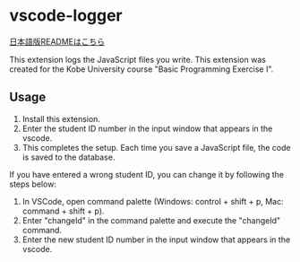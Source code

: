 # vscode-logger

[日本語版READMEはこちら](https://github.com/HirokiOka/vscode-logger/tree/main/js-logger/README-ja.md)

This extension logs the JavaScript files you write.
This extension was created for the Kobe University course "Basic Programming Exercise I".

## Usage

1. Install this extension.
2. Enter the student ID number in the input window that appears in the vscode.
3. This completes the setup. Each time you save a JavaScript file, the code is saved to the database.


If you have entered a wrong student ID, you can change it by following the steps below:

1. In VSCode, open command palette (Windows: control + shift + p, Mac: command + shift + p).
2. Enter "changeId" in the command palette and execute the "changeId" command.
3. Enter the new student ID number in the input window that appears in the vscode.
